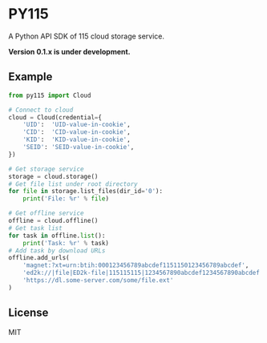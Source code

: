 # PY115

A Python API SDK of 115 cloud storage service.

**Version 0.1.x is under development.**

## Example

```python
from py115 import Cloud

# Connect to cloud
cloud = Cloud(credential={
    'UID':  'UID-value-in-cookie',
    'CID':  'CID-value-in-cookie',
    'KID':  'KID-value-in-cookie',
    'SEID': 'SEID-value-in-cookie',
})

# Get storage service
storage = cloud.storage()
# Get file list under root directory
for file in storage.list_files(dir_id='0'):
    print('File: %r' % file)

# Get offline service
offline = cloud.offline()
# Get task list
for task in offline.list():
    print('Task: %r' % task)
# Add task by download URLs
offline.add_urls(
    'magnet:?xt=urn:btih:000123456789abcdef1151150123456789abcdef',
    'ed2k://|file|ED2k-file|115115115|1234567890abcdef1234567890abcdef|/',
    'https://dl.some-server.com/some/file.ext'
)
```

## License

MIT